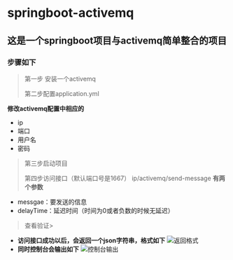 # springboot-activemq
## 这是一个springboot项目与activemq简单整合的项目
### 步骤如下
>第一步 安装一个activemq
>
>第二步配置application.yml
>
**修改activemq配置中相应的**
+ ip
+ 端口
+ 用户名
+ 密码
>第三步启动项目
>
>第四步访问接口（默认端口号是1667）
 ip/activemq/send-message
 **有两个参数**
 + messgae：要发送的信息
 + delayTime：延迟时间（时间为0或者负数的时候无延迟） 
 >
 >查看验证>
 
 + **访问接口成功以后，会返回一个json字符串，格式如下**
  ![返回格式](https://ws2.sinaimg.cn/large/006HkqXDgy1fzokqlj744j30de06jaa1.jpg)
 + **同时控制台会输出如下**
  ![控制台输出](https://ws1.sinaimg.cn/large/006HkqXDgy1fzol4kpj9gj30fh07yjr9.jpg)
 
